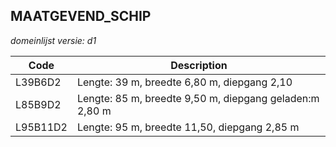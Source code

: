 ## MAATGEVEND_SCHIP

*domeinlijst versie: d1* 

 |Code |Description	|
|	---	|	---	|
| L39B6D2 | Lengte: 39 m, breedte 6,80 m, diepgang 2,10 |
| L85B9D2 | Lengte: 85 m, breedte 9,50 m, diepgang geladen:m 2,80 m |
| L95B11D2 | Lengte: 95 m, breedte 11,50,  diepgang 2,85 m |
